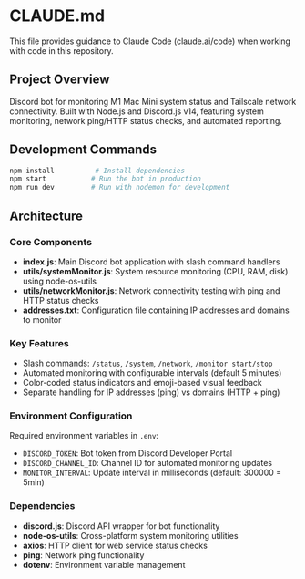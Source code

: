 # CLAUDE.md

This file provides guidance to Claude Code (claude.ai/code) when working with code in this repository.

## Project Overview

Discord bot for monitoring M1 Mac Mini system status and Tailscale network connectivity. Built with Node.js and Discord.js v14, featuring system monitoring, network ping/HTTP status checks, and automated reporting.

## Development Commands

```bash
npm install          # Install dependencies
npm start           # Run the bot in production
npm run dev         # Run with nodemon for development
```

## Architecture

### Core Components

- **index.js**: Main Discord bot application with slash command handlers
- **utils/systemMonitor.js**: System resource monitoring (CPU, RAM, disk) using node-os-utils
- **utils/networkMonitor.js**: Network connectivity testing with ping and HTTP status checks
- **addresses.txt**: Configuration file containing IP addresses and domains to monitor

### Key Features

- Slash commands: `/status`, `/system`, `/network`, `/monitor start/stop`
- Automated monitoring with configurable intervals (default 5 minutes)
- Color-coded status indicators and emoji-based visual feedback
- Separate handling for IP addresses (ping) vs domains (HTTP + ping)

### Environment Configuration

Required environment variables in `.env`:
- `DISCORD_TOKEN`: Bot token from Discord Developer Portal
- `DISCORD_CHANNEL_ID`: Channel ID for automated monitoring updates
- `MONITOR_INTERVAL`: Update interval in milliseconds (default: 300000 = 5min)

### Dependencies

- **discord.js**: Discord API wrapper for bot functionality
- **node-os-utils**: Cross-platform system monitoring utilities
- **axios**: HTTP client for web service status checks  
- **ping**: Network ping functionality
- **dotenv**: Environment variable management